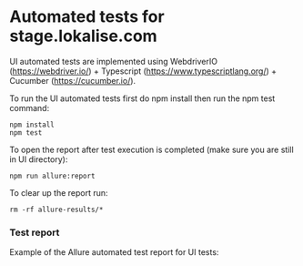 # Automated tests for stage.lokalise.com

UI automated tests are implemented using WebdriverIO (https://webdriver.io/) + Typescript (https://www.typescriptlang.org/) + Cucumber (https://cucumber.io/).

To run the UI automated tests first do npm install then run the npm test command:
```
npm install
npm test
```

To open the report after test execution is completed (make sure you are still in UI directory):
```
npm run allure:report
```

To clear up the report run:
```
rm -rf allure-results/*
```


### Test report
Example of the Allure automated test report for UI tests:

